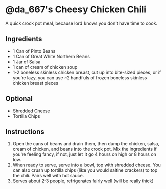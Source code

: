 # @da_667's Cheesy Chicken Chili

A quick crock pot meal, because lord knows you don't have time to cook.

## Ingredients

- 1 Can of Pinto Beans
- 1 Can of Great White Northern Beans
- 1 Jar of Salsa
- 1 can of cream of chicken soup
- 1-2 boneless skinless chicken breast, cut up into bite-sized pieces, or if you're lazy, you can use ~2 handfuls of frozen boneless skinless chicken breast pieces

## Optional

- Shredded Cheese
- Tortilla Chips


## Instructions

1. Open the cans of beans and drain them, then dump the chicken, salsa, cream of chicken, and beans into the crock pot. Mix the ingredients if you're feeling fancy, if not, just let it go 4 hours on high or 8 hours on low.
2. When ready to serve, serve into a bowl, top with shredded cheese. You can also crush up tortilla chips (like you would saltine crackers) to top the chili. Pairs well with hot sauce.
3. Serves about 2-3 people, refrigerates fairly well (will be really thick)

